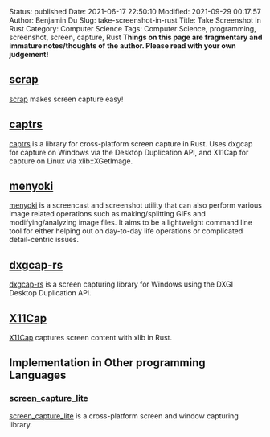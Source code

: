 Status: published
Date: 2021-06-17 22:50:10
Modified: 2021-09-29 00:17:57
Author: Benjamin Du
Slug: take-screenshot-in-rust
Title: Take Screenshot in Rust
Category: Computer Science
Tags: Computer Science, programming, screenshot, screen, capture, Rust
**Things on this page are fragmentary and immature notes/thoughts of the author. Please read with your own judgement!**

## [scrap](https://crates.io/crates/scrap)
[scrap](https://crates.io/crates/scrap)
makes screen capture easy!

## [captrs](https://crates.io/crates/captrs)
[captrs](https://crates.io/crates/captrs)
is a library for cross-platform screen capture in Rust. 
Uses dxgcap for capture on Windows via the Desktop Duplication API, 
and X11Cap for capture on Linux via xlib::XGetImage.

## [menyoki](https://github.com/orhun/menyoki)
[menyoki](https://github.com/orhun/menyoki)
is a screencast and screenshot utility 
that can also perform various image related operations 
such as making/splitting GIFs and modifying/analyzing image files. 
It aims to be a lightweight command line tool 
for either helping out on day-to-day life operations or complicated detail-centric issues. 

## [dxgcap-rs](https://github.com/bryal/dxgcap-rs)
[dxgcap-rs](https://github.com/bryal/dxgcap-rs)
is a screen capturing library for Windows using the DXGI Desktop Duplication API.

## [X11Cap](https://github.com/bryal/X11Cap)
[X11Cap](https://github.com/bryal/X11Cap)
captures screen content with xlib in Rust.

## Implementation in Other programming Languages

### [screen_capture_lite](https://github.com/smasherprog/screen_capture_lite)
[screen_capture_lite](https://github.com/smasherprog/screen_capture_lite)
is a cross-platform screen and window capturing library.

